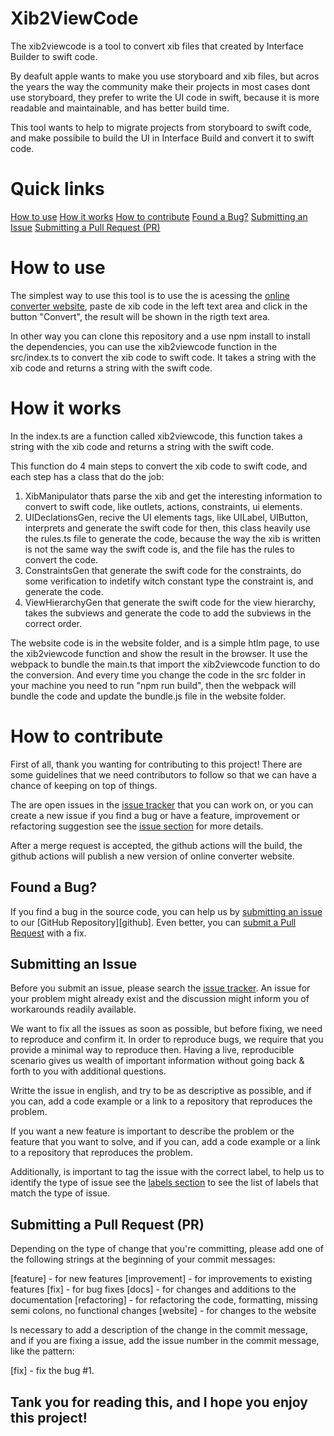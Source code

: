 # Xib2ViewCode

The xib2viewcode is a tool to convert xib files that created by Interface Builder to swift code. 

By deafult apple wants to make you use storyboard and xib files, but acros the years the way the community make their projects in most cases dont use storyboard, they prefer to write the UI code in swift, because it is more readable and maintainable, and has better build time.

This tool wants to help to migrate projects from storyboard to swift code, and make possibile to build the UI in Interface Build and convert it to swift code.

# Quick links
[How to use](#how-to-use)
[How it works](#how-it-works)
[How to contribute](#how-to-contribute)
[Found a Bug?](#issue)
[Submitting an Issue](#submit-issue)
[Submitting a Pull Request (PR)](#submit-pr)

# <a name="how-to-use"></a> How to use 

The simplest way to use this tool is to use the is acessing the [online converter website](https://vinicius-caputo.github.io/xib2viewcode/), paste de xib code in the left text area and click in the button "Convert", the result will be shown in the rigth text area.

In other way you can clone this repository and a use npm install to install the dependencies, you can use the xib2viewcode function in the src/index.ts to convert the xib code to swift code. It takes a string with the xib code and returns a string with the swift code.

# <a name="how-it-works"></a> How it works

In the index.ts are a function called xib2viewcode, this function takes a string with the xib code and returns a string with the swift code. 

This function do 4 main steps to convert the xib code to swift code, and each step has a class that do the job:

1. XibManipulator thats parse the xib and get the interesting information to convert to swift code, like outlets, actions, constraints, ui elements.
2. UIDeclationsGen, recive the UI elements tags, like UILabel, UIButton, interprets and generate the swift code for then, this class heavily use the rules.ts file to generate the code, because the way the xib is written is not the same way the swift code is, and the file has the rules to convert the code.
3. ConstraintsGen that generate the swift code for the constraints, do some verification to indetify witch constant type the constraint is, and generate the code.
4. ViewHierarchyGen that generate the swift code for the view hierarchy, takes the subviews and generate the code to add the subviews in the correct order.

The website code is in the website folder, and is a simple htlm page, to use the xib2viewcode function and show the result in the browser. It use the webpack to bundle the main.ts that import the xib2viewcode function to do the conversion. And every time you change the code in the src folder in your machine you need to run "npm run build", then the webpack will bundle the code and update the bundle.js file in the website folder.

# <a name="how-to-contribute"></a> How to contribute

First of all, thank you wanting for contributing to this project!
There are some guidelines that we need contributors to follow so that we can have a chance of keeping on top of things.

The are open issues in the [issue tracker](https://github.com/vinicius-caputo/xib2viewcode/issues) that you can work on, or you can create a new issue if you find a bug or have a feature, improvement or refactoring suggestion see the [issue section](#issue) for more details.

After a merge request is accepted, the github actions will the build, the github actions will publish a new version of online converter website.

## <a name="issue"></a> Found a Bug?

If you find a bug in the source code, you can help us by [submitting an issue](#submit-issue) to our [GitHub Repository][github].
Even better, you can [submit a Pull Request](#submit-pr) with a fix.

## <a name="submit-issue"></a> Submitting an Issue

Before you submit an issue, please search the [issue tracker](https://github.com/vinicius-caputo/xib2viewcode/issues). An issue for your problem might already exist and the discussion might inform you of workarounds readily available.

We want to fix all the issues as soon as possible, but before fixing, we need to reproduce and confirm it. In order to reproduce bugs, we require that you provide a minimal way to reproduce then. Having a live, reproducible scenario gives us wealth of important information without going back & forth to you with additional questions.

Writte the issue in english, and try to be as descriptive as possible, and if you can, add a code example or a link to a repository that reproduces the problem.

If you want a new feature is important to describe the problem or the feature that you want to solve, and if you can, add a code example or a link to a repository that reproduces the problem.

Additionally, is important to tag the issue with the correct label, to help us to identify the type of issue see the [labels section](https://github.com/vinicius-caputo/xib2viewcode/labels) to see the list of labels that match the type of issue.

## <a name="submit-pr"></a> Submitting a Pull Request (PR)

Depending on the type of change that you're committing, please add one of the following strings at the beginning of your commit messages:

[feature] - for new features
[improvement] - for improvements to existing features
[fix] - for bug fixes
[docs] - for changes and additions to the documentation
[refactoring] - for refactoring the code, formatting, missing semi colons, no functional changes
[website] - for changes to the website

Is necessary to add a description of the change in the commit message, and if you are fixing a issue, add the issue number in the commit message, like the pattern:

[fix] - fix the bug #1.

## Tank you for reading this, and I hope you enjoy this project!